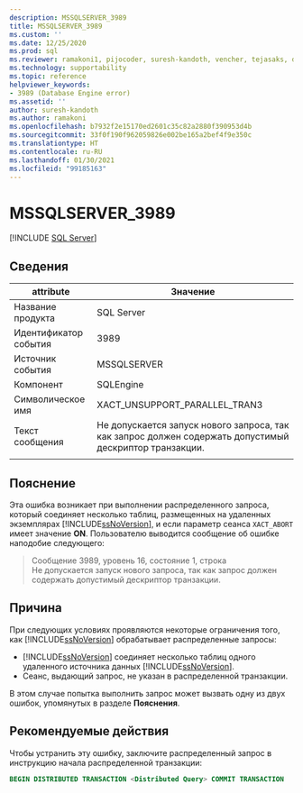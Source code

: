 ```yaml
---
description: MSSQLSERVER_3989
title: MSSQLSERVER_3989
ms.custom: ''
ms.date: 12/25/2020
ms.prod: sql
ms.reviewer: ramakoni1, pijocoder, suresh-kandoth, vencher, tejasaks, docast
ms.technology: supportability
ms.topic: reference
helpviewer_keywords:
- 3989 (Database Engine error)
ms.assetid: ''
author: suresh-kandoth
ms.author: ramakoni
ms.openlocfilehash: b7932f2e15170ed2601c35c82a2880f390953d4b
ms.sourcegitcommit: 33f0f190f962059826e002be165a2bef4f9e350c
ms.translationtype: HT
ms.contentlocale: ru-RU
ms.lasthandoff: 01/30/2021
ms.locfileid: "99185163"
---
```

# <a name="mssqlserver_3989"></a>MSSQLSERVER_3989
 [!INCLUDE [SQL Server](../../includes/applies-to-version/sqlserver.md)]

## <a name="details"></a>Сведения

|attribute|Значение|
|---|---|
|Название продукта|SQL Server|
|Идентификатор события|3989|
|Источник события|MSSQLSERVER|
|Компонент|SQLEngine|
|Символическое имя|XACT_UNSUPPORT_PARALLEL_TRAN3|
|Текст сообщения|Не допускается запуск нового запроса, так как запрос должен содержать допустимый дескриптор транзакции.|
||

## <a name="explanation"></a>Пояснение

Эта ошибка возникает при выполнении распределенного запроса, который соединяет несколько таблиц, размещенных на удаленных экземплярах [!INCLUDE[ssNoVersion](../../includes/ssnoversion-md.md)], и если параметр сеанса `XACT_ABORT` имеет значение **ON**. Пользователю выводится сообщение об ошибке наподобие следующего:

> Сообщение 3989, уровень 16, состояние 1, строка  
Не допускается запуск нового запроса, так как запрос должен содержать допустимый дескриптор транзакции.

## <a name="cause"></a>Причина

При следующих условиях проявляются некоторые ограничения того, как [!INCLUDE[ssNoVersion](../../includes/ssnoversion-md.md)] обрабатывает распределенные запросы:

- [!INCLUDE[ssNoVersion](../../includes/ssnoversion-md.md)] соединяет несколько таблиц одного удаленного источника данных [!INCLUDE[ssNoVersion](../../includes/ssnoversion-md.md)].
- Сеанс, выдающий запрос, не указан в распределенной транзакции.

В этом случае попытка выполнить запрос может вызвать одну из двух ошибок, упомянутых в разделе **Пояснения**.

## <a name="user-action"></a>Рекомендуемые действия

Чтобы устранить эту ошибку, заключите распределенный запрос в инструкцию начала распределенной транзакции:

```sql
BEGIN DISTRIBUTED TRANSACTION <Distributed Query> COMMIT TRANSACTION
```
